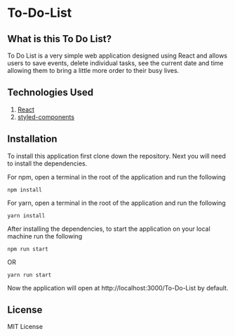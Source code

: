 # To-Do-List

## What is this To Do List?

To Do List is a very simple web application designed using React and allows users to save events, delete individual tasks, see the current date and time allowing them to bring a little more order to their busy lives.

## Technologies Used

1. [React](https://reactjs.org/)
2. [styled-components](https://styled-components.com/docs)

## Installation

To install this application first clone down the repository. Next you will need to install the dependencies.

For npm, open a terminal in the root of the application and run the following
```
npm install
```

For yarn, open a terminal in the root of the application and run the following
```
yarn install
```

After installing the dependencies, to start the application on your local machine run the following
```
npm run start
```
OR
```
yarn run start
```

Now the application will open at http://localhost:3000/To-Do-List by default.

## License

MIT License